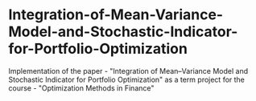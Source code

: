 # Integration-of-Mean-Variance-Model-and-Stochastic-Indicator-for-Portfolio-Optimization
Implementation of the paper - "Integration of Mean–Variance Model and Stochastic Indicator for Portfolio Optimization" as a term project for the course - "Optimization Methods in Finance"
